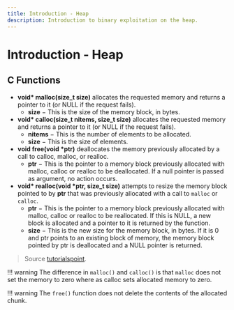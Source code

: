 ```yaml
---
title: Introduction - Heap
description: Introduction to binary exploitation on the heap.
---
```


# Introduction - Heap

## C Functions

- **void\* malloc(size_t size)** allocates the requested memory and returns a pointer to it (or NULL if the request fails).
	- **size** − This is the size of the memory block, in bytes.
- **void\* calloc(size_t nitems, size_t size)** allocates the requested memory and returns a pointer to it (or NULL if the request fails).
	- **nitems** − This is the number of elements to be allocated.
	- **size** − This is the size of elements.
- **void free(void \*ptr)** deallocates the memory previously allocated by a call to calloc, malloc, or realloc.
	- **ptr** − This is the pointer to a memory block previously allocated with malloc, calloc or realloc to be deallocated. If a null pointer is passed as argument, no action occurs.
- **void\* realloc(void \*ptr, size_t size)** attempts to resize the memory block pointed to by **ptr** that was previously allocated with a call to `malloc` or `calloc`.
	- **ptr** − This is the pointer to a memory block previously allocated with malloc, calloc or realloc to be reallocated. If this is NULL, a new block is allocated and a pointer to it is returned by the function.
	- **size** − This is the new size for the memory block, in bytes. If it is 0 and ptr points to an existing block of memory, the memory block pointed by ptr is deallocated and a NULL pointer is returned.

> Source [tutorialspoint](https://www.tutorialspoint.com/c_standard_library/c_function_malloc.htm).

!!! warning
	The difference in `malloc()` and `calloc()` is that `malloc` does not set the memory to zero where as calloc sets allocated memory to zero.

!!! warning
    The `free()` function does not delete the contents of the allocated chunk.

